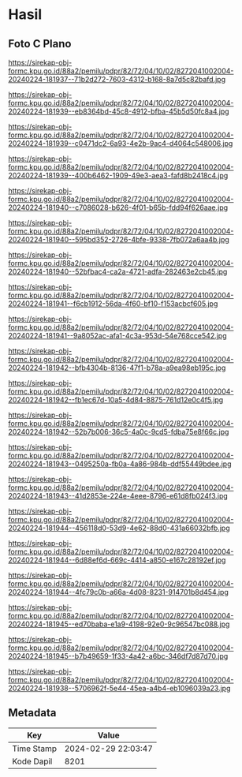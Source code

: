 # Hasil

## Foto C Plano

https://sirekap-obj-formc.kpu.go.id/88a2/pemilu/pdpr/82/72/04/10/02/8272041002004-20240224-181937--71b2d272-7603-4312-b168-8a7d5c82bafd.jpg

https://sirekap-obj-formc.kpu.go.id/88a2/pemilu/pdpr/82/72/04/10/02/8272041002004-20240224-181939--eb8364bd-45c8-4912-bfba-45b5d50fc8a4.jpg

https://sirekap-obj-formc.kpu.go.id/88a2/pemilu/pdpr/82/72/04/10/02/8272041002004-20240224-181939--c0471dc2-6a93-4e2b-9ac4-d4064c548006.jpg

https://sirekap-obj-formc.kpu.go.id/88a2/pemilu/pdpr/82/72/04/10/02/8272041002004-20240224-181939--400b6462-1909-49e3-aea3-fafd8b2418c4.jpg

https://sirekap-obj-formc.kpu.go.id/88a2/pemilu/pdpr/82/72/04/10/02/8272041002004-20240224-181940--c7086028-b626-4f01-b65b-fdd94f626aae.jpg

https://sirekap-obj-formc.kpu.go.id/88a2/pemilu/pdpr/82/72/04/10/02/8272041002004-20240224-181940--595bd352-2726-4bfe-9338-7fb072a6aa4b.jpg

https://sirekap-obj-formc.kpu.go.id/88a2/pemilu/pdpr/82/72/04/10/02/8272041002004-20240224-181940--52bfbac4-ca2a-4721-adfa-282463e2cb45.jpg

https://sirekap-obj-formc.kpu.go.id/88a2/pemilu/pdpr/82/72/04/10/02/8272041002004-20240224-181941--f6cb1912-56da-4f60-bf10-f153acbcf605.jpg

https://sirekap-obj-formc.kpu.go.id/88a2/pemilu/pdpr/82/72/04/10/02/8272041002004-20240224-181941--9a8052ac-afa1-4c3a-953d-54e768cce542.jpg

https://sirekap-obj-formc.kpu.go.id/88a2/pemilu/pdpr/82/72/04/10/02/8272041002004-20240224-181942--bfb4304b-8136-47f1-b78a-a9ea98eb195c.jpg

https://sirekap-obj-formc.kpu.go.id/88a2/pemilu/pdpr/82/72/04/10/02/8272041002004-20240224-181942--fb1ec67d-10a5-4d84-8875-761d12e0c4f5.jpg

https://sirekap-obj-formc.kpu.go.id/88a2/pemilu/pdpr/82/72/04/10/02/8272041002004-20240224-181942--52b7b006-36c5-4a0c-9cd5-fdba75e8f66c.jpg

https://sirekap-obj-formc.kpu.go.id/88a2/pemilu/pdpr/82/72/04/10/02/8272041002004-20240224-181943--0495250a-fb0a-4a86-984b-ddf55449bdee.jpg

https://sirekap-obj-formc.kpu.go.id/88a2/pemilu/pdpr/82/72/04/10/02/8272041002004-20240224-181943--41d2853e-224e-4eee-8796-e61d8fb024f3.jpg

https://sirekap-obj-formc.kpu.go.id/88a2/pemilu/pdpr/82/72/04/10/02/8272041002004-20240224-181944--456118d0-53d9-4e62-88d0-431a66032bfb.jpg

https://sirekap-obj-formc.kpu.go.id/88a2/pemilu/pdpr/82/72/04/10/02/8272041002004-20240224-181944--6d88ef6d-669c-4414-a850-e167c28192ef.jpg

https://sirekap-obj-formc.kpu.go.id/88a2/pemilu/pdpr/82/72/04/10/02/8272041002004-20240224-181944--4fc79c0b-a66a-4d08-8231-914701b8d454.jpg

https://sirekap-obj-formc.kpu.go.id/88a2/pemilu/pdpr/82/72/04/10/02/8272041002004-20240224-181945--ed70baba-e1a9-4198-92e0-9c96547bc088.jpg

https://sirekap-obj-formc.kpu.go.id/88a2/pemilu/pdpr/82/72/04/10/02/8272041002004-20240224-181945--b7b49659-1f33-4a42-a6bc-346df7d87d70.jpg

https://sirekap-obj-formc.kpu.go.id/88a2/pemilu/pdpr/82/72/04/10/02/8272041002004-20240224-181938--5706962f-5e44-45ea-a4b4-eb1096039a23.jpg


## Metadata

| Key        | Value               |
| ---------- | ------------------- |
| Time Stamp | 2024-02-29 22:03:47 |
| Kode Dapil | 8201                |



